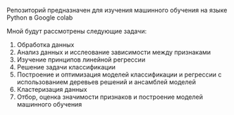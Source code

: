 Репозиторий предназначен для изучения машинного обучения на языке Python в Google colab

Мной будут рассмотрены следующие задачи:

  1. Обработка данных
  2. Анализ данных и исслеование зависимости между признаками
  3. Изучение принципов линейной регрессии
  4. Решение задачи классификации
  5. Построение и оптимизация моделей классификации и регрессии с использованием деревьев решений и ансамблей моделей
  6. Кластеризация данных
  7. Отбор, оценка значимости признаков и построение моделей машинного обучения
